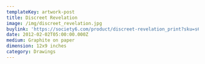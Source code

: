 ```yaml
---
templateKey: artwork-post
title: Discreet Revelation
image: /img/discreet_revelation.jpg
buylink: 'https://society6.com/product/discreet-revelation_print?sku=s6-664682p4a1v45'
date: 2012-02-02T05:00:00.000Z
medium: Graphite on paper
dimension: 12x9 inches
category: Drawings
---
```


